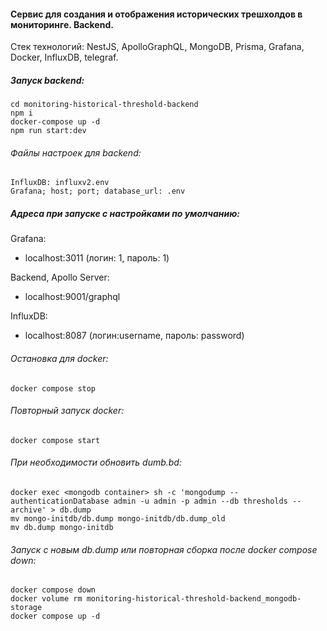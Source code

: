 #### Сервис для создания и отображения исторических трешхолдов в мониторинге. Backend.

Стек технологий: NestJS, ApolloGraphQL, MongoDB, Prisma, Grafana, Docker, InfluxDB, telegraf.

##### Запуск backend:

```
cd monitoring-historical-threshold-backend
npm i
docker-compose up -d
npm run start:dev
```

###### Файлы настроек для backend:
```
InfluxDB: influxv2.env
Grafana; host; port; database_url: .env
```

##### Адреса при запуске с настройками по умолчанию:

Grafana:
- localhost:3011 
(логин: 1, пароль: 1)

Backend, Apollo Server: 
- localhost:9001/graphql

InfluxDB:		
- localhost:8087 
(логин:username, пароль: password)

###### Остановка для docker:
```
docker compose stop
```

###### Повторный запуск docker:
```
docker compose start
```

###### При необходимости обновить dumb.bd:
```
docker exec <mongodb container> sh -c 'mongodump --authenticationDatabase admin -u admin -p admin --db thresholds --archive' > db.dump
mv mongo-initdb/db.dump mongo-initdb/db.dump_old
mv db.dump mongo-initdb
```

###### Запуск с новым db.dump или повторная сборка после docker compose down:
```
docker compose down
docker volume rm monitoring-historical-threshold-backend_mongodb-storage
docker compose up -d
```
